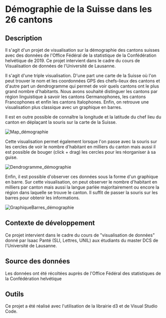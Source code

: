 # Démographie de la Suisse dans les 26 cantons
## Description 
Il s'agit d'un projet de visualisation sur la démographie des cantons suisses avec des données de l'Office Fédéral de la statistique de la Confédération helvétique de 2019. Ce projet intervient dans le cadre du cours de Visualisation de données de l'Université de Lausanne.  

Il s'agit d'une triple visualisation. D'une part une carte de la Suisse où l'on peut trouver le nom et les coordonnées GPS des chefs-lieux des cantons et d'autre part un dendrogramme qui permet de voir quels cantons ont le plus grand nombre d'habitants. Nous avons souhaité distinguer les cantons par région linguistique à savoir les cantons Germanophones, les cantons Francophones et enfin les cantons Italophones. Enfin, on retrouve une visualisation plus classique avec un graphique en barres. 

Il est en outre possible de connaître la longitude et la latitude du chef lieu du canton en déplaçant la souris sur la carte de la Suisse.

![Map_démographie](https://user-images.githubusercontent.com/100667439/183623278-fe2ee08e-fd23-41cf-af42-c69a830f02b1.png)

Cette visualisation permet également lorsque l'on passe avec la souris sur les cercles de voir le nombre d'habitant en milliers du canton mais aussi il est possible de bouger (click + drag) les cercles pour les réorganiser à sa guise.

![Dendrogramme_démographie](https://user-images.githubusercontent.com/100667439/183623560-8f3b6b7a-d5cc-46a0-b6b5-29b033d47149.png)


Enfin, il est possible d'observer ces données sous la forme d'un graphique en barre. Sur cette visualisation, on peut observer le nombre d'habitant en milliers par canton mais aussi la langue parlée majoritairement ou encore la région dans laquelle se trouve le canton. Il suffit de passer la souris sur les barres pour obtenir les informations.

![GraphiqueBarres_démographie](https://user-images.githubusercontent.com/100667439/183624143-0c91ad9e-c72e-4985-a149-beafa928ed0d.png)



## Contexte de développement
Ce projet intervient dans le cadre du cours de "visualisation de données" donné par Isaac Panté (SLI, Lettres, UNIL) aux étudiants du master DCS de l'Université de Lausanne.

## Source des données 
Les données ont été récoltées auprès de l'Office Fédéral des statistiques de la Confédération helvétique

## Outils 
Ce projet a été réalisé avec l'utilisation de la librairie d3 et de Visual Studio Code. 
